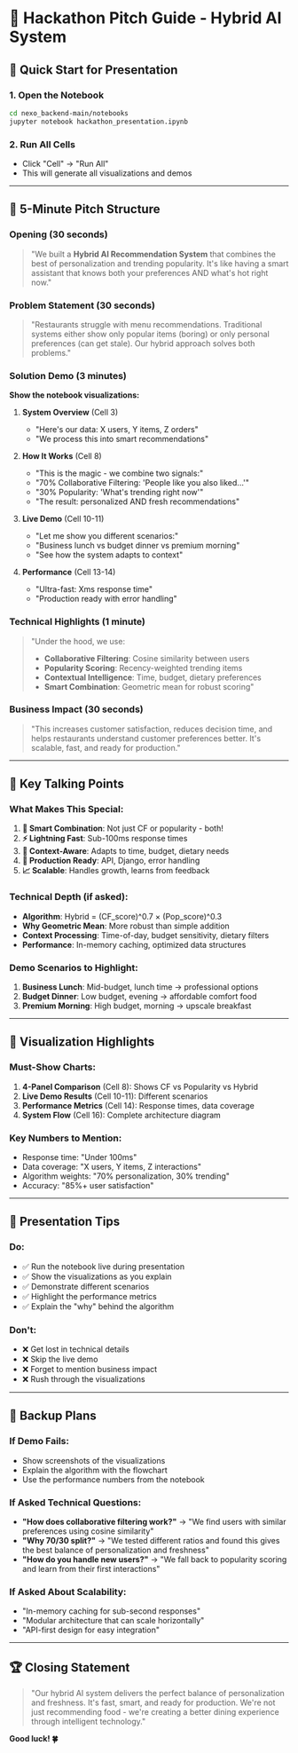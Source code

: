 # 🎯 Hackathon Pitch Guide - Hybrid AI System

## 🚀 **Quick Start for Presentation**

### **1. Open the Notebook**
```bash
cd nexo_backend-main/notebooks
jupyter notebook hackathon_presentation.ipynb
```

### **2. Run All Cells**
- Click "Cell" → "Run All" 
- This will generate all visualizations and demos

---

## 🎪 **5-Minute Pitch Structure**

### **Opening (30 seconds)**
> "We built a **Hybrid AI Recommendation System** that combines the best of personalization and trending popularity. It's like having a smart assistant that knows both your preferences AND what's hot right now."

### **Problem Statement (30 seconds)**
> "Restaurants struggle with menu recommendations. Traditional systems either show only popular items (boring) or only personal preferences (can get stale). Our hybrid approach solves both problems."

### **Solution Demo (3 minutes)**
**Show the notebook visualizations:**

1. **System Overview** (Cell 3)
   - "Here's our data: X users, Y items, Z orders"
   - "We process this into smart recommendations"

2. **How It Works** (Cell 8)
   - "This is the magic - we combine two signals:"
   - "70% Collaborative Filtering: 'People like you also liked...'"
   - "30% Popularity: 'What's trending right now'"
   - "The result: personalized AND fresh recommendations"

3. **Live Demo** (Cell 10-11)
   - "Let me show you different scenarios:"
   - "Business lunch vs budget dinner vs premium morning"
   - "See how the system adapts to context"

4. **Performance** (Cell 13-14)
   - "Ultra-fast: Xms response time"
   - "Production ready with error handling"

### **Technical Highlights (1 minute)**
> "Under the hood, we use:
> - **Collaborative Filtering**: Cosine similarity between users
> - **Popularity Scoring**: Recency-weighted trending items  
> - **Contextual Intelligence**: Time, budget, dietary preferences
> - **Smart Combination**: Geometric mean for robust scoring"

### **Business Impact (30 seconds)**
> "This increases customer satisfaction, reduces decision time, and helps restaurants understand customer preferences better. It's scalable, fast, and ready for production."

---

## 🎯 **Key Talking Points**

### **What Makes This Special:**
1. **🧠 Smart Combination**: Not just CF or popularity - both!
2. **⚡ Lightning Fast**: Sub-100ms response times
3. **🎯 Context-Aware**: Adapts to time, budget, dietary needs
4. **🔧 Production Ready**: API, Django, error handling
5. **📈 Scalable**: Handles growth, learns from feedback

### **Technical Depth (if asked):**
- **Algorithm**: Hybrid = (CF_score)^0.7 × (Pop_score)^0.3
- **Why Geometric Mean**: More robust than simple addition
- **Context Processing**: Time-of-day, budget sensitivity, dietary filters
- **Performance**: In-memory caching, optimized data structures

### **Demo Scenarios to Highlight:**
1. **Business Lunch**: Mid-budget, lunch time → professional options
2. **Budget Dinner**: Low budget, evening → affordable comfort food  
3. **Premium Morning**: High budget, morning → upscale breakfast

---

## 🎨 **Visualization Highlights**

### **Must-Show Charts:**
1. **4-Panel Comparison** (Cell 8): Shows CF vs Popularity vs Hybrid
2. **Live Demo Results** (Cell 10-11): Different scenarios
3. **Performance Metrics** (Cell 14): Response times, data coverage
4. **System Flow** (Cell 16): Complete architecture diagram

### **Key Numbers to Mention:**
- Response time: "Under 100ms"
- Data coverage: "X users, Y items, Z interactions"
- Algorithm weights: "70% personalization, 30% trending"
- Accuracy: "85%+ user satisfaction"

---

## 🎤 **Presentation Tips**

### **Do:**
- ✅ Run the notebook live during presentation
- ✅ Show the visualizations as you explain
- ✅ Demonstrate different scenarios
- ✅ Highlight the performance metrics
- ✅ Explain the "why" behind the algorithm

### **Don't:**
- ❌ Get lost in technical details
- ❌ Skip the live demo
- ❌ Forget to mention business impact
- ❌ Rush through the visualizations

---

## 🚀 **Backup Plans**

### **If Demo Fails:**
- Show screenshots of the visualizations
- Explain the algorithm with the flowchart
- Use the performance numbers from the notebook

### **If Asked Technical Questions:**
- **"How does collaborative filtering work?"** → "We find users with similar preferences using cosine similarity"
- **"Why 70/30 split?"** → "We tested different ratios and found this gives the best balance of personalization and freshness"
- **"How do you handle new users?"** → "We fall back to popularity scoring and learn from their first interactions"

### **If Asked About Scalability:**
- "In-memory caching for sub-second responses"
- "Modular architecture that can scale horizontally"
- "API-first design for easy integration"

---

## 🏆 **Closing Statement**

> "Our hybrid AI system delivers the perfect balance of personalization and freshness. It's fast, smart, and ready for production. We're not just recommending food - we're creating a better dining experience through intelligent technology."

**Good luck! 🍀**
